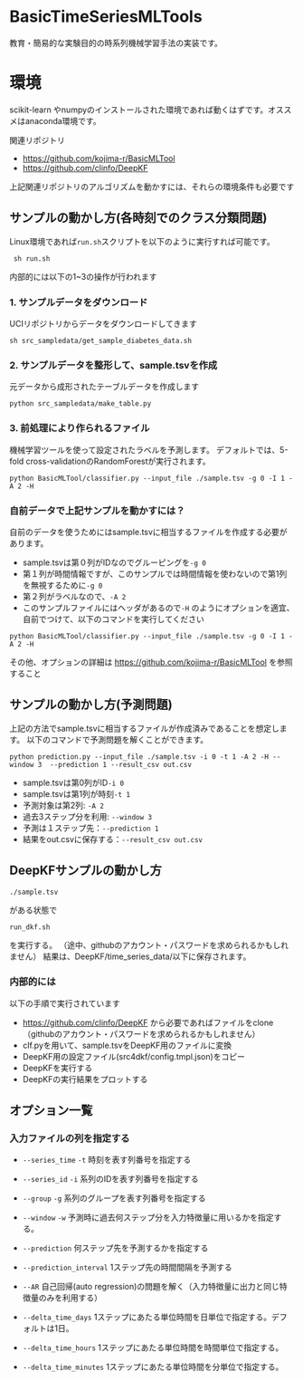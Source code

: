 # BasicTimeSeriesMLTools
教育・簡易的な実験目的の時系列機械学習手法の実装です。

# 環境
scikit-learn やnumpyのインストールされた環境であれば動くはずです。オススメはanaconda環境です。

関連リポジトリ
- https://github.com/kojima-r/BasicMLTool
- https://github.com/clinfo/DeepKF

上記関連リポジトリのアルゴリズムを動かすには、それらの環境条件も必要です

## サンプルの動かし方(各時刻でのクラス分類問題)
Linux環境であれば`run.sh`スクリプトを以下のように実行すれば可能です。
```
 sh run.sh
``` 
内部的には以下の1~3の操作が行われます
### 1. サンプルデータをダウンロード
UCIリポジトリからデータをダウンロードしてきます
```
sh src_sampledata/get_sample_diabetes_data.sh
``` 

### 2. サンプルデータを整形して、sample.tsvを作成
元データから成形されたテーブルデータを作成します
```
python src_sampledata/make_table.py
```

### 3. 前処理により作られるファイル
機械学習ツールを使って設定されたラベルを予測します。
デフォルトでは、5-fold cross-validationのRandomForestが実行されます。
```
python BasicMLTool/classifier.py --input_file ./sample.tsv -g 0 -I 1 -A 2 -H
```

### 自前データで上記サンプルを動かすには？
自前のデータを使うためにはsample.tsvに相当するファイルを作成する必要があります。

- sample.tsvは第０列がIDなのでグルーピングを`-g 0`
- 第１列が時間情報ですが、このサンプルでは時間情報を使わないので第1列を無視するために`-g 0` 
- 第２列がラベルなので、`-A 2`
- このサンプルファイルにはヘッダがあるので`-H`
のようにオプションを適宜、自前でつけて、以下のコマンドを実行してください
```
python BasicMLTool/classifier.py --input_file ./sample.tsv -g 0 -I 1 -A 2 -H
```
その他、オプションの詳細は https://github.com/kojima-r/BasicMLTool を参照すること


## サンプルの動かし方(予測問題)

上記の方法でsample.tsvに相当するファイルが作成済みであることを想定します。
以下のコマンドで予測問題を解くことができます。

```
python prediction.py --input_file ./sample.tsv -i 0 -t 1 -A 2 -H --window 3  --prediction 1 --result_csv out.csv
```

- sample.tsvは第0列がID`-i 0` 
- sample.tsvは第1列が時刻`-t 1`
- 予測対象は第2列: `-A 2`
- 過去3ステップ分を利用: `--window 3`
- 予測は１ステップ先：`--prediction 1` 
- 結果をout.csvに保存する：`--result_csv out.csv`

## DeepKFサンプルの動かし方
```
./sample.tsv
```
がある状態で
```
run_dkf.sh
```
を実行する。
（途中、githubのアカウント・パスワードを求められるかもしれません）
結果は、DeepKF/time_series_data/以下に保存されます。

### 内部的には
以下の手順で実行されています
- https://github.com/clinfo/DeepKF から必要であればファイルをclone（githubのアカウント・パスワードを求められるかもしれません）
- clf.pyを用いて、sample.tsvをDeepKF用のファイルに変換
- DeepKF用の設定ファイル(src4dkf/config.tmpl.json)をコピー
- DeepKFを実行する
- DeepKFの実行結果をプロットする

## オプション一覧
### 入力ファイルの列を指定する
- `--series_time` `-t`
時刻を表す列番号を指定する

- `--series_id` `-i`
系列のIDを表す列番号を指定する

- `--group` `-g`
系列のグループを表す列番号を指定する

- `--window` `-w`
予測時に過去何ステップ分を入力特徴量に用いるかを指定する。

- `--prediction`
何ステップ先を予測するかを指定する

- `--prediction_interval`
1ステップ先の時間間隔を予測する

- `--AR`
自己回帰(auto regression)の問題を解く（入力特徴量に出力と同じ特徴量のみを利用する）

- `--delta_time_days`
1ステップにあたる単位時間を日単位で指定する。デフォルトは1日。
- `--delta_time_hours`
1ステップにあたる単位時間を時間単位で指定する。
- `--delta_time_minutes`
1ステップにあたる単位時間を分単位で指定する。


